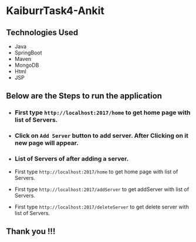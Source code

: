 # KaiburrTask4-Ankit
## Technologies Used
* Java
* SpringBoot
* Maven
* MongoDB
* Html
* JSP


## Below are the Steps to run the application

* ### First type ```http://localhost:2017/home``` to get home page with list of Servers.

* ### Click on ```Add Server``` button to add server. After Clicking on it new page will appear.

* ### List of Servers of after adding a server.
* First type ```http://localhost:2017/home``` to get home page with list of Servers.
* First type ```http://localhost:2017/addServer``` to get addServer with list of Servers.
* First type ```http://localhost:2017/deleteServer``` to get delete server with list of Servers.



## Thank you !!!
